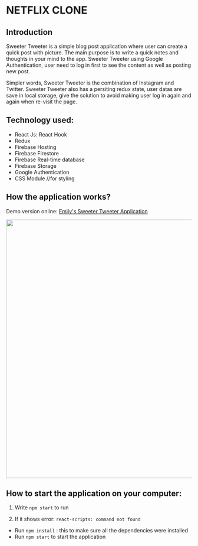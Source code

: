 # NETFLIX CLONE

## Introduction

Sweeter Tweeter is a simple blog post application where user can create a quick post with picture. The main purpose is to write a quick notes and thoughts in your mind to the app. Sweeter Tweeter using Google Authentication, user need to log in first to see the content as well as posting new post. 

Simpler words, Sweeter Tweeter is the combination of Instagram and Twitter. Sweeter Tweeter also has a persiting redux state, user datas are save in local storage, give the solution to avoid making user log in again and again when re-visit the page. 

## Technology used: 
  - React Js: React Hook
  - Redux
  - Firebase Hosting
  - Firebase Firestore
  - Firebase Real-time database
  - Firebase Storage
  - Google Authentication
  - CSS Module //for styling

## How the application works?

Demo version online: [Emily's Sweeter Tweeter Application](https://sweeter-tweeter.web.app/)

<img src="https://github.com/emilydang14/sweeter-tweeter/blob/main/demo.gif" width="700">

## How to start the application on your computer:

1. Write `npm start` to run

2. If it shows error: `react-scripts: command not found`
  - Run `npm install` : this to make sure all the dependencies were installed
  - Run `npm start` to start the application
